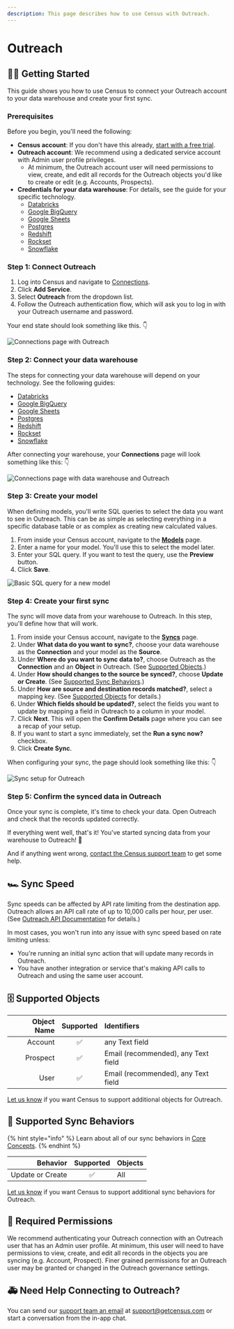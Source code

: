 ```yaml
---
description: This page describes how to use Census with Outreach.
---
```


# Outreach

## 🏃‍♀️ Getting Started

This guide shows you how to use Census to connect your Outreach account to your data warehouse and create your first sync.

### Prerequisites

Before you begin, you'll need the following:

* **Census account**: If you don't have this already, [start with a free trial](https://app.getcensus.com/).
* **Outreach account**: We recommend using a dedicated service account with Admin user profile privileges.
  * At minimum, the Outreach account user will need permissions to view, create, and edit all records for the Outreach objects you'd like to create or edit \(e.g. Accounts, Prospects\).
* **Credentials for your data warehouse**: For details, see the guide for your specific technology.
  * [Databricks](https://docs.getcensus.com/sources/databricks)
  * [Google BigQuery](https://docs.getcensus.com/sources/google-bigquery)
  * [Google Sheets](https://docs.getcensus.com/sources/google-sheets)
  * [Postgres](https://docs.getcensus.com/sources/postgres)
  * [Redshift](https://docs.getcensus.com/sources/redshift)
  * [Rockset](https://docs.getcensus.com/sources/rockset)
  * [Snowflake](https://docs.getcensus.com/sources/snowflake)

### Step 1: Connect Outreach

1. Log into Census and navigate to [Connections](https://app.getcensus.com/connections).
2. Click **Add Service**.
3. Select **Outreach** from the dropdown list.
4. Follow the Outreach authentication flow, which will ask you to log in with your Outreach username and password.

Your end state should look something like this. 👇

![Connections page with Outreach](../.gitbook/assets/202109_service_connection_outreach%20%281%29.png)

### Step 2: Connect your data warehouse

The steps for connecting your data warehouse will depend on your technology. See the following guides:

* [Databricks](https://docs.getcensus.com/sources/databricks)
* [Google BigQuery](https://docs.getcensus.com/sources/google-bigquery)
* [Google Sheets](https://docs.getcensus.com/sources/google-sheets)
* [Postgres](https://docs.getcensus.com/sources/postgres)
* [Redshift](https://docs.getcensus.com/sources/redshift)
* [Rockset](https://docs.getcensus.com/sources/rockset)
* [Snowflake](https://docs.getcensus.com/sources/snowflake)

After connecting your warehouse, your **Connections** page will look something like this: 👇

![Connections page with data warehouse and Outreach](../.gitbook/assets/202109_connections_outreach%20%281%29.png)

### Step 3: Create your model

When defining models, you'll write SQL queries to select the data you want to see in Outreach. This can be as simple as selecting everything in a specific database table or as complex as creating new calculated values.

1. From inside your Census account, navigate to the [**Models**](https://app.getcensus.com/models) page.
2. Enter a name for your model. You'll use this to select the model later.
3. Enter your SQL query. If you want to test the query, use the **Preview** button.
4. Click **Save**.

![Basic SQL query for a new model](../.gitbook/assets/202109_outreach_basic_model.png)

### Step 4: Create your first sync <a id="step-4-create-your-first-sync"></a>

The sync will move data from your warehouse to Outreach. In this step, you'll define how that will work.

1. From inside your Census account, navigate to the [**Syncs**](https://app.getcensus.com/syncs) page.
2. Under **What data do you want to sync?**, choose your data warehouse as the **Connection** and your model as the **Source**.
3. Under **Where do you want to sync data to?**, choose Outreach as the **Connection** and an **Object** in Outreach. \(See [Supported Objects](outreach.md#supported-objects).\)
4. Under **How should changes to the source be synced?**, choose **Update or Create**. \(See [Supported Sync Behaviors](outreach.md#supported-sync-behaviors).\)
5. Under **How are source and destination records matched?**, select a mapping key. \(See [Supported Objects](outreach.md#supported-objects) for details.\)
6. Under **Which fields should be updated?**, select the fields you want to update by mapping a field in Outreach to a column in your model.
7. Click **Next**. This will open the **Confirm Details** page where you can see a recap of your setup.
8. If you want to start a sync immediately, set the **Run a sync now?** checkbox.
9. Click **Create Sync**.

When configuring your sync, the page should look something like this: 👇

![Sync setup for Outreach](../.gitbook/assets/202109_sync_details%20%281%29.png)

### Step 5: Confirm the synced data in Outreach

Once your sync is complete, it's time to check your data. Open Outreach and check that the records updated correctly.

If everything went well, that's it! You've started syncing data from your warehouse to Outreach! 🎉

And if anything went wrong, [contact the Census support team](mailto:support@getcensus.com) to get some help.

## 🏎 Sync Speed

Sync speeds can be affected by API rate limiting from the destination app. Outreach allows an API call rate of up to 10,000 calls per hour, per user. \(See [Outreach API Documentation](https://api.outreach.io/api/v2/docs) for details.\)

In most cases, you won't run into any issue with sync speed based on rate limiting unless:

* You're running an initial sync action that will update many records in Outreach.
* You have another integration or service that's making API calls to Outreach and using the same user account.

## 🗄 Supported Objects

| **Object Name** | **Supported** | **Identifiers** |
| ---: | :---: | :--- |
| Account | ✅ | any Text field |
| Prospect | ✅ | Email \(recommended\), any Text field |
| User | ✅ | Email \(recommended\), any Text field |

[Let us know](mailto:support@getcensus.com) if you want Census to support additional objects for Outreach.

## 🔄 Supported Sync Behaviors

{% hint style="info" %}
Learn about all of our sync behaviors in [Core Concepts](../basics/core-concept.md#sync-behaviors).
{% endhint %}

| **Behavior** | **Supported** | **Objects** |
| ---: | :---: | :--- |
| Update or Create | ✅ | All |

[Let us know](mailto:support@getcensus.com) if you want Census to support additional sync behaviors for Outreach.

## 🔑 Required Permissions

We recommend authenticating your Outreach connection with an Outreach user that has an Admin user profile. At minimum, this user will need to have permissions to view, create, and edit all records in the objects you are syncing \(e.g. Account, Prospect\). Finer grained permissions for an Outreach user may be granted or changed in the Outreach governance settings.

## 🚑 Need Help Connecting to Outreach?

You can send our [support team an email](mailto:support@getcensus.com) at support@getcensus.com or start a conversation from the in-app chat.

